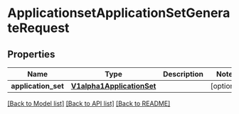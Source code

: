 # ApplicationsetApplicationSetGenerateRequest

## Properties
Name | Type | Description | Notes
------------ | ------------- | ------------- | -------------
**application_set** | [**V1alpha1ApplicationSet**](V1alpha1ApplicationSet.md) |  | [optional] 

[[Back to Model list]](../README.md#documentation-for-models) [[Back to API list]](../README.md#documentation-for-api-endpoints) [[Back to README]](../README.md)


